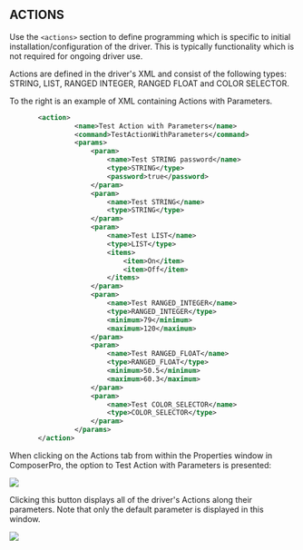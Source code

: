 ## ACTIONS

Use the `<actions>` section to define programming which is specific to initial installation/configuration of the driver. This is typically functionality which is not required for ongoing driver use.

Actions are defined in the driver's XML and consist of the following types: STRING, LIST, RANGED INTEGER, RANGED FLOAT and COLOR SELECTOR.

To the right is an example of XML containing Actions with Parameters.

```xml
       <action>
                <name>Test Action with Parameters</name>
                <command>TestActionWithParameters</command>
                <params>
                    <param>
                        <name>Test STRING password</name>
                        <type>STRING</type>
                        <password>true</password>
                    </param>
                    <param>
                        <name>Test STRING</name>
                        <type>STRING</type>
                    </param>
                    <param>
                        <name>Test LIST</name>
                        <type>LIST</type>
                        <items>
                            <item>On</item>
                            <item>Off</item>
                        </items>
                    </param>
                    <param>
                        <name>Test RANGED_INTEGER</name>
                        <type>RANGED_INTEGER</type>
                        <minimum>79</minimum>
                        <maximum>120</maximum>
                    </param>
                    <param>
                        <name>Test RANGED_FLOAT</name>
                        <type>RANGED_FLOAT</type>
                        <minimum>50.5</minimum>
                        <maximum>60.3</maximum>
                    </param>
                    <param>
                        <name>Test COLOR_SELECTOR</name>
                        <type>COLOR_SELECTOR</type>
                    </param>
                </params>
       </action>
```

When clicking on the Actions tab from within the Properties window in ComposerPro, the option to Test Action with Parameters is presented:

<img src="images/15_6-01.png"/>


Clicking this button displays all of the driver's Actions along their parameters. Note that only the default parameter is displayed in this window.

<img src="images/15_6-02.png"/>


